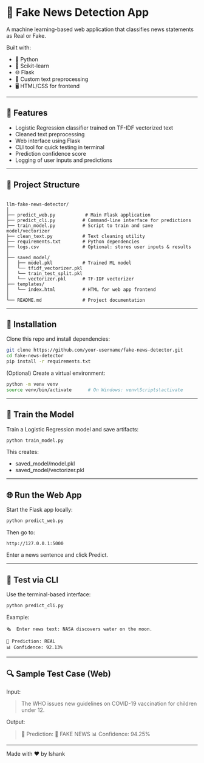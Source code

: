 # 📰 Fake News Detection App

A machine learning-based web application that classifies news statements as Real or Fake.

Built with:
- 🐍 Python
- 🤖 Scikit-learn
- 🌐 Flask
- 🧹 Custom text preprocessing
- 🖥️ HTML/CSS for frontend

---

## 🚀 Features

- Logistic Regression classifier trained on TF-IDF vectorized text
- Cleaned text preprocessing
- Web interface using Flask
- CLI tool for quick testing in terminal
- Prediction confidence score
- Logging of user inputs and predictions

---

## 📁 Project Structure

```

llm-fake-news-detector/
│
├── predict_web.py           # Main Flask application
├── predict_cli.py          # Command-line interface for predictions
├── train_model.py          # Script to train and save model/vectorizer
├── clean_text.py           # Text cleaning utility
├── requirements.txt        # Python dependencies
├── logs.csv                # Optional: stores user inputs & results
│
├── saved_model/
│   ├── model.pkl           # Trained ML model
│   └── tfidf_vectorizer.pkl  
│   └── train_test_split.pkl  
│   └── vectorizer.pkl      # TF-IDF vectorizer
├── templates/
│   └── index.html          # HTML for web app frontend
│
└── README.md               # Project documentation

````

---

## 🧩 Installation

Clone this repo and install dependencies:

```bash
git clone https://github.com/your-username/fake-news-detector.git
cd fake-news-detector
pip install -r requirements.txt
````

(Optional) Create a virtual environment:

```bash
python -m venv venv
source venv/bin/activate      # On Windows: venv\Scripts\activate
```

---

## 🧠 Train the Model

Train a Logistic Regression model and save artifacts:

```bash
python train_model.py
```

This creates:

* saved\_model/model.pkl
* saved\_model/vectorizer.pkl

---

## 🌐 Run the Web App

Start the Flask app locally:

```bash
python predict_web.py
```

Then go to:

```
http://127.0.0.1:5000
```

Enter a news sentence and click Predict.

---

## 🧪 Test via CLI

Use the terminal-based interface:

```bash
python predict_cli.py
```

Example:

```
🗞️  Enter news text: NASA discovers water on the moon.

🔎 Prediction: REAL
📊 Confidence: 92.13%
```

---

## 🔍 Sample Test Case (Web)

Input:

> The WHO issues new guidelines on COVID-19 vaccination for children under 12.

Output:

> 📰 Prediction: 🔴 FAKE NEWS
> 📊 Confidence: 94.25%


---

Made with ❤️ by Ishank

